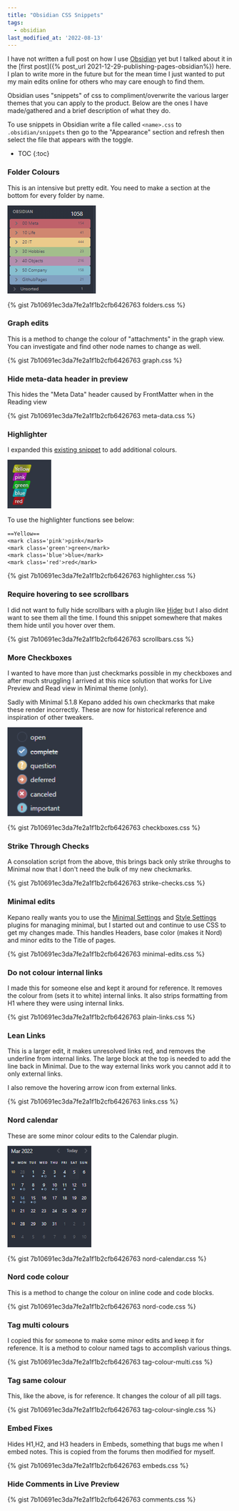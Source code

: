 ```yaml
---
title: "Obsidian CSS Snippets"
tags:
  - obsidian
last_modified_at: '2022-08-13'
---
```

I have not written a full post on how I use [Obsidian](https://obsidian.md/) yet but I talked about it in the [first post]({% post_url 2021-12-29-publishing-pages-obsidian%}) here. I plan to write more in the future but for the mean time I just wanted to put my main edits online for others who may care enough to find them.

Obsidian uses "snippets" of css to compliment/overwrite the various larger themes that you can apply to the product. Below are the ones I have made/gathered and a brief description of what they do.

To use snippets in Obsidian write a file called `<name>.css` to `.obsidian/snippets` then go to the "Appearance" section and refresh then select the file that appears with the toggle.

* TOC 
{:toc}

### Folder Colours
This is an intensive but pretty edit. You need to make a section at the bottom for every folder by name. 

![folders.png](/assets/images/2022-03-14-obsidian-css/folders.png)

{% gist 7b10691ec3da7fe2a1f1b2cfb6426763 folders.css %}

### Graph edits
This is a method to change the colour of "attachments" in the graph view. You can investigate and find other node names to change as well.

{% gist 7b10691ec3da7fe2a1f1b2cfb6426763 graph.css %}

### Hide meta-data header in preview
This hides the "Meta Data" header caused by FrontMatter when in the Reading view

{% gist 7b10691ec3da7fe2a1f1b2cfb6426763 meta-data.css %}

### Highlighter 
I expanded this [existing snippet](https://github.com/deathau/obsidian-snippets/blob/main/realistic-highlight.css) to add additional colours.

![highlighter.png](/assets/images/2022-03-14-obsidian-css/highlighter.png)

To use the highlighter functions see below:
```
==Yellow==
<mark class='pink'>pink</mark>
<mark class='green'>green</mark>
<mark class='blue'>blue</mark>
<mark class='red'>red</mark>
```

{% gist 7b10691ec3da7fe2a1f1b2cfb6426763 highlighter.css %}

### Require hovering to see scrollbars
I did not want to fully hide scrollbars with a plugin like [Hider](https://github.com/kepano/obsidian-hider) but I also didnt want to see them all the time. I found this snippet somewhere that makes them hide until you hover over them.

{% gist 7b10691ec3da7fe2a1f1b2cfb6426763 scrollbars.css %}

### More Checkboxes
I wanted to have more than just checkmarks possible in my checkboxes and after much struggling I arrived at this nice solution that works for Live Preview and Read view in Minimal theme (only).

Sadly with Minimal 5.1.8 Kepano added his own checkmarks that make these render incorrectly. These are now for historical reference and inspiration of other tweakers.

![checkboxes](/assets/images/2022-03-14-obsidian-css/checkboxes.png)

{% gist 7b10691ec3da7fe2a1f1b2cfb6426763 checkboxes.css %}

### Strike Through Checks
A consolation script from the above, this brings back only strike throughs to Minimal now that I don't need the bulk of my new checkmarks.

{% gist 7b10691ec3da7fe2a1f1b2cfb6426763 strike-checks.css %}

### Minimal edits
Kepano really wants you to use the [Minimal Settings](https://github.com/kepano/obsidian-minimal-settings) and [Style Settings](https://github.com/kepano/obsidian-style-settings) plugins for managing minimal, but I started out and continue to use CSS to get my changes made. This handles Headers, base color (makes it Nord) and minor edits to the Title of pages.

{% gist 7b10691ec3da7fe2a1f1b2cfb6426763 minimal-edits.css %}

### Do not colour internal links
I made this for someone else and kept it around for reference. It removes the colour from (sets it to white) internal links. It also strips formatting from H1 where they were using internal links.

{% gist 7b10691ec3da7fe2a1f1b2cfb6426763 plain-links.css %}

### Lean Links
This is a larger edit, it makes unresolved links red, and removes the underline from internal links. The large block at the top is needed to add the line back in Minimal. Due to the way external links work you cannot add it to only external links.

I also remove the hovering arrow icon from external links.

{% gist 7b10691ec3da7fe2a1f1b2cfb6426763 links.css %}
### Nord calendar
These are some minor colour edits to the Calendar plugin.

![calendar.png](/assets/images/2022-03-14-obsidian-css/calendar.png)

{% gist 7b10691ec3da7fe2a1f1b2cfb6426763 nord-calendar.css %}

### Nord code colour
This is a method to change the colour on inline code and code blocks.

{% gist 7b10691ec3da7fe2a1f1b2cfb6426763 nord-code.css %}

### Tag multi colours
I copied this for someone to make some minor edits and keep it for reference. It is a method to colour named tags to accomplish various things.

{% gist 7b10691ec3da7fe2a1f1b2cfb6426763 tag-colour-multi.css %}

### Tag same colour
This, like the above, is for reference. It changes the colour of all pill tags.

{% gist 7b10691ec3da7fe2a1f1b2cfb6426763 tag-colour-single.css %}

### Embed Fixes
Hides H1,H2, and H3 headers in Embeds, something that bugs me when I embed notes. This is copied from the forums then modified for myself.

{% gist 7b10691ec3da7fe2a1f1b2cfb6426763 embeds.css %}

### Hide Comments in Live Preview

{% gist 7b10691ec3da7fe2a1f1b2cfb6426763 comments.css %}
